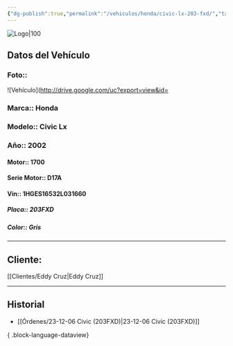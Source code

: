 ```yaml
---
{"dg-publish":true,"permalink":"/vehiculos/honda/civic-lx-203-fxd/","tags":["Honda"]}
---
```


![Logo|100](http://drive.google.com/uc?export=view&id=137fl3TIZ0-PU8b-Pt0bsjclwHub_u78G)

## Datos del Vehículo 
### Foto:: 
![Vehículo](http://drive.google.com/uc?export=view&id=

### Marca:: Honda
### Modelo:: Civic Lx
### Año:: 2002
#### Motor:: 1700
#### Serie Motor:: D17A
#### Vin:: 1HGES16532L031660
##### Placa:: 203FXD
##### Color:: Gris
---

## Cliente:

[[Clientes/Eddy Cruz\|Eddy Cruz]]

---

## Historial

- [[Órdenes/23-12-06 Civic (203FXD)\|23-12-06 Civic (203FXD)]]

{ .block-language-dataview} 